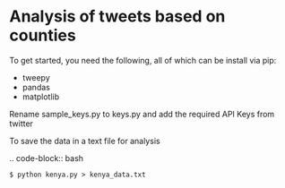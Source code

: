 # Analysis of tweets based on counties

To get started, you need the following, all of which can be install via pip:
<ul>
	<li>tweepy</li>
	<li>pandas</li>
	<li>matplotlib</li>
</ul>

Rename sample_keys.py to keys.py and add the required API Keys from twitter

To save the data in a text file for analysis

.. code-block:: bash

	$ python kenya.py > kenya_data.txt
